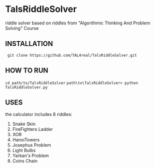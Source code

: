 # TalsRiddleSolver
riddle solver based on riddles from "Algorithmic Thinking And Problem Solving" Course

## INSTALLATION
``` git clone https://github.com/TAL4real/TalsRiddleSolver.git```
## HOW TO RUN
```cd path/to/TalsRiddleSolver```
```path\to\TalsRiddleSolver> python TalsRiddleSolver.py```
## USES
the calculator includes 8 riddles:
1.  Snake Skin         
2.  FireFighters Ladder
3.  XOR                 
4.  HanoiTowers         
5.  Josephus Problem    
6.  Light Bulbs         
7.  Yarkan's Problem    
8.  Coins Chain
